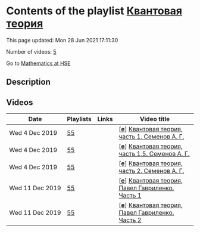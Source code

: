 # Contents of the playlist [Квантовая теория](https://www.youtube.com/playlist?list=PLq3E5oubNNoCq74laUR6FxFWejlOOYUA0)

This page updated: Mon 28 Jun 2021 17:11:30

Number of videos: [5](#videos)

Go to [Mathematics at HSE](../README.md)

## Description



## Videos

|Date|Playlists|Links|Video title|
|---|---|---|---|
| Wed&nbsp;4&nbsp;Dec&nbsp;2019 | [55](../playlists/55 "Квантовая теория") |  | [[**e**](https://studio.youtube.com/video/R3gmfMLBVCk/edit "Edit")] [Квантовая теория, часть 1. Семенов А. Г.](https://www.youtube.com/watch?v=R3gmfMLBVCk&list=PLq3E5oubNNoCq74laUR6FxFWejlOOYUA0) |
| Wed&nbsp;4&nbsp;Dec&nbsp;2019 | [55](../playlists/55 "Квантовая теория") |  | [[**e**](https://studio.youtube.com/video/zHBUG3-Z6l4/edit "Edit")] [Квантовая теория, часть 1,5. Семенов А. Г.](https://www.youtube.com/watch?v=zHBUG3-Z6l4&list=PLq3E5oubNNoCq74laUR6FxFWejlOOYUA0) |
| Wed&nbsp;4&nbsp;Dec&nbsp;2019 | [55](../playlists/55 "Квантовая теория") |  | [[**e**](https://studio.youtube.com/video/JjJ1TfFrerU/edit "Edit")] [Квантовая теория, часть 2. Семенов А. Г.](https://www.youtube.com/watch?v=JjJ1TfFrerU&list=PLq3E5oubNNoCq74laUR6FxFWejlOOYUA0) |
| Wed&nbsp;11&nbsp;Dec&nbsp;2019 | [55](../playlists/55 "Квантовая теория") |  | [[**e**](https://studio.youtube.com/video/nvShCjTorbM/edit "Edit")] [Квантовая теория, Павел Гавриленко. Часть 1](https://www.youtube.com/watch?v=nvShCjTorbM&list=PLq3E5oubNNoCq74laUR6FxFWejlOOYUA0) |
| Wed&nbsp;11&nbsp;Dec&nbsp;2019 | [55](../playlists/55 "Квантовая теория") |  | [[**e**](https://studio.youtube.com/video/BPZDcciAK3Q/edit "Edit")] [Квантовая теория, Павел Гавриленко. Часть 2](https://www.youtube.com/watch?v=BPZDcciAK3Q&list=PLq3E5oubNNoCq74laUR6FxFWejlOOYUA0) |
